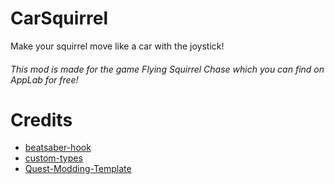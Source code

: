 # CarSquirrel

Make your squirrel move like a car with the joystick!



###### This mod is made for the game Flying Squirrel Chase which you can find on AppLab for free!

# Credits

 - [beatsaber-hook](https://github.com/sc2ad/beatsaber-hook)
 - [custom-types](https://github.com/sc2ad/Il2CppQuestTypePatching)
 - [Quest-Modding-Template](https://github.com/Lauriethefish/quest-mod-template)
